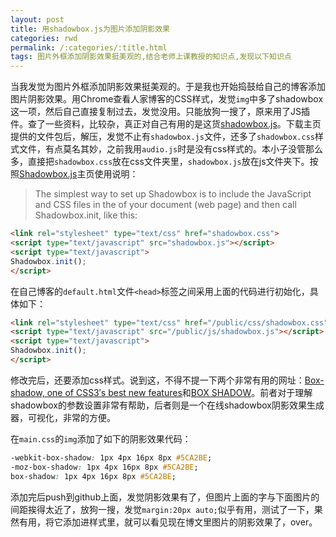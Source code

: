 ```yaml
---
layout: post
title: 用shadowbox.js为图片添加阴影效果
categories: rwd
permalink: /:categories/:title.html
tags: 图片外框添加阴影效果挺美观的,结合老师上课教授的知识点,发现以下知识点
---
```



当我发觉为图片外框添加阴影效果挺美观的。于是我也开始捣鼓给自己的博客添加图片阴影效果。用Chrome查看人家博客的CSS样式，发觉`img`中多了shadowbox这一项，然后自己直接复制过去，发觉没用。只能放狗一搜了，原来用了JS插件。查了一些资料，比较杂，真正对自己有用的是这货[shadowbox.js](http://www.shadowbox-js.com/index.html)。下载主页提供的文件包后，解压，发觉不止有`shadowbox.js`文件，还多了`shadowbox.css`样式文件，有点莫名其妙，之前我用`audio.js`时是没有css样式的。本小子没管那么多，直接把`shadowbox.css`放在css文件夹里，`shadowbox.js`放在js文件夹下。按照[Shadowbox.js](http://www.shadowbox-js.com/index.html)主页使用说明：

> The simplest way to set up Shadowbox is to include the JavaScript and CSS files in the <head> of your document (web page) and then call Shadowbox.init, like this:

```html
<link rel="stylesheet" type="text/css" href="shadowbox.css">
<script type="text/javascript" src="shadowbox.js"></script>
<script type="text/javascript">
Shadowbox.init();
</script>
```

在自己博客的`default.html`文件`<head>`标签之间采用上面的代码进行初始化，具体如下：

```html
<link rel="stylesheet" type="text/css" href="/public/css/shadowbox.css">
<script type="text/javascript" src="/public/js/shadowbox.js"></script>
<script type="text/javascript">
Shadowbox.init();
</script>
```

修改完后，还要添加css样式。说到这，不得不提一下两个非常有用的网址：[Box-shadow, one of CSS3′s best new features](http://www.css3.info/preview/box-shadow/)和[BOX SHADOW](http://www.cssmatic.com/box-shadow)。前者对于理解shadowbox的参数设置非常有帮助，后者则是一个在线shadowbox阴影效果生成器，可视化，非常的方便。

在`main.css`的`img`添加了如下的阴影效果代码：

```css
-webkit-box-shadow: 1px 4px 16px 8px #5CA2BE;
-moz-box-shadow: 1px 4px 16px 8px #5CA2BE;
box-shadow: 1px 4px 16px 8px #5CA2BE;
```

添加完后push到github上面，发觉阴影效果有了，但图片上面的字与下面图片的间距挨得太近了，放狗一搜，发觉`margin:20px auto;`似乎有用，测试了一下，果然有用，将它添加进样式里，就可以看见现在博文里图片的阴影效果了，over。